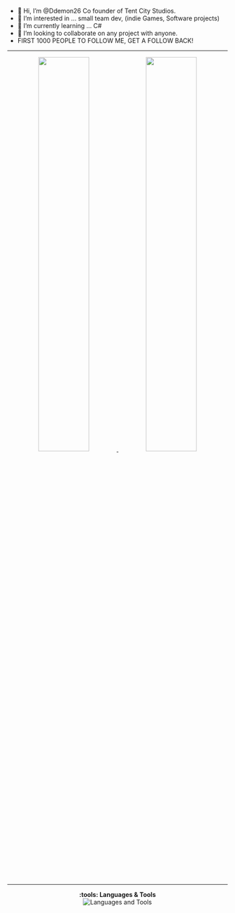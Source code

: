 - 👋 Hi, I’m @Ddemon26 Co founder of Tent City Studios.
- 👀 I’m interested in ... small team dev, (indie Games, Software projects)
- 🌱 I’m currently learning ... C# 
- 💞️ I’m looking to collaborate on any project with anyone.
- FIRST 1000 PEOPLE TO FOLLOW ME, GET A FOLLOW BACK!

<!---
Ddemon26/Ddemon26 is a ✨ special ✨ repository because its `README.md` (this file) appears on your GitHub profile.
You can click the Preview link to take a look at your changes.
--->

---

<div align="center">
  <a href="https://github.com/Ddemon26">
    <img src="https://github-readme-stats.vercel.app/api?username=Ddemon26&show_icons=true&include_all_commits=true&count_private=true&theme=dracula&hide_border=true&border_radius=15&custom_title=Ddemon26's%20GitHub%20Stats" width="48%" />
  </a>
  <a href="https://github.com/Ddemon26">
    <img src="https://github-readme-stats.vercel.app/api/top-langs/?username=Ddemon26&layout=compact&theme=dracula&hide_border=true&border_radius=15" width="48%" />
  </a>
</div>

---

<div align="center">
  <strong>:tools: Languages & Tools</strong><br>
  <img src="https://skillicons.dev/icons?i=c,cpp,zig,python,vim,linux,bash,git,vscode" alt="Languages and Tools" />
</div>
